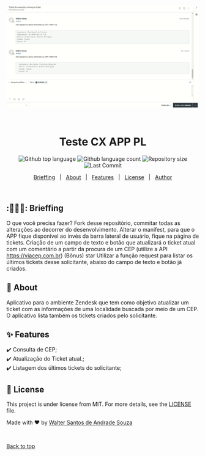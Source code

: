 <div align="center" id="top"> 
  <img src="./desafio-eteg.gif" alt="Teste ETEG CX APP PL" />

&#xa0;

  <!-- <a href="https://testecxapppl.netlify.app">Demo</a> -->
</div>

<h1 align="center">Teste CX APP PL</h1>

<p align="center">
  <img alt="Github top language" src="https://img.shields.io/github/languages/top/wsasouza/teste-cx-app-pl?color=30668C">

  <img alt="Github language count" src="https://img.shields.io/github/languages/count/wsasouza/teste-cx-app-pl?color=30668C">

  <img alt="Repository size" src="https://img.shields.io/github/repo-size/wsasouza/teste-cx-app-pl?color=30668C">

  <img alt="Last Commit" src="https://img.shields.io/github/last-commit/wsasouza/teste-cx-app-pl?color=30668C">  
</p>

<p align="center">
<a href="#dart-brieffing">Brieffing</a> &#xa0; | &#xa0;
  <a href="#dart-about">About</a> &#xa0; | &#xa0;   
  <a href="#sparkles-features">Features</a> &#xa0; | &#xa0;  
  <a href="#memo-license">License</a> &#xa0; | &#xa0;
  <a href="https://github.com/wsasouza" target="_blank">Author</a>
</p>

<br>

## :🕵🏽‍♂️: Brieffing

O que você precisa fazer?
Fork desse repositório, commitar todas as alterações ao decorrer do desenvolvimento.
Alterar o manifest, para que o APP fique disponível ao invés da barra lateral de usuário, fique na página de tickets.
Criação de um campo de texto e botão que atualizará o ticket atual com um comentário a partir da procura de um CEP (utilize a API https://viacep.com.br)
(Bônus) star Utilizar a função request para listar os últimos tickets desse solicitante, abaixo do campo de texto e botão já criados.

## :dart: About

Aplicativo para o ambiente Zendesk que tem como objetivo atualizar um ticket com as informações de uma localidade buscada por meio de um CEP.
O aplicativo lista também os tickets criados pelo solicitante.

## :sparkles: Features

:heavy_check_mark: Consulta de CEP;\
:heavy_check_mark: Atualização do Ticket atual.;\
:heavy_check_mark: Listagem dos últimos tickets do solicitante;

## :memo: License

This project is under license from MIT. For more details, see the [LICENSE](LICENSE.md) file.

Made with :heart: by <a href="https://github.com/wsasouza" target="_blank">Walter Santos de Andrade Souza</a>

&#xa0;

<a href="#top">Back to top</a>
